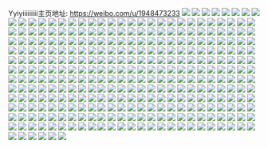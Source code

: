 Yyiyiiiiiiiii主页地址: https://weibo.com/u/1948473233 
![](https://wx4.sinaimg.cn/mw2000/74235791ly1h9bhwfth4kj22c034r4qq.jpg) 
![](https://wx4.sinaimg.cn/mw2000/74235791ly1h8t0ywe9qcj20u0140wla.jpg) 
![](https://wx4.sinaimg.cn/mw2000/74235791ly1h6s471d69vj20u0140tfx.jpg) 
![](https://wx4.sinaimg.cn/mw2000/74235791ly1h6s471pa7bj20u0140dit.jpg) 
![](https://wx4.sinaimg.cn/mw2000/74235791ly1h6s4727sq1j20u0140gsz.jpg) 
![](https://wx4.sinaimg.cn/mw2000/74235791ly1h6s472ma46j20u014010d.jpg) 
![](https://wx4.sinaimg.cn/mw2000/74235791ly1h6s4711b7jj20u0140764.jpg) 
![](https://wx4.sinaimg.cn/mw2000/74235791ly1h6s473vwcvj20u0140wkm.jpg) 
![](https://wx4.sinaimg.cn/mw2000/74235791ly1h6s4747d49j20u014079q.jpg) 
![](https://wx4.sinaimg.cn/mw2000/74235791ly1h62v5jyf5ij23402c07wi.jpg) 
![](https://wx4.sinaimg.cn/mw2000/74235791ly1h62v5gdwwij23402c0u0x.jpg) 
![](https://wx4.sinaimg.cn/mw2000/74235791ly1h62ve66mtmj23402c017n.jpg) 
![](https://wx4.sinaimg.cn/mw2000/74235791ly1h1xvl2t1qrj20zk0zkdq1.jpg) 
![](https://wx4.sinaimg.cn/mw2000/74235791ly1h1tyf8tq49j21uo11c7s9.jpg) 
![](https://wx4.sinaimg.cn/mw2000/74235791ly1h1tyfa0f2zj21uo11ch6e.jpg) 
![](https://wx4.sinaimg.cn/mw2000/74235791ly3h1tyd05l1uj216o1kwhdt.jpg) 
![](https://wx4.sinaimg.cn/mw2000/74235791ly3h1tyczw6zgj216o1kw4oe.jpg) 
![](https://wx4.sinaimg.cn/mw2000/74235791ly3h1tyczqyrsj216o1kw1kx.jpg) 
![](https://wx4.sinaimg.cn/mw2000/74235791ly3h1tyd37medj211c1dsqsz.jpg) 
![](https://wx4.sinaimg.cn/mw2000/74235791ly3h1tyd3cdxyj216o1kwqlf.jpg) 
![](https://wx4.sinaimg.cn/mw2000/74235791ly3h1tyd3t58mj216n1kwkfk.jpg) 
![](https://wx4.sinaimg.cn/mw2000/74235791ly3h1tyd514kuj211c1dstun.jpg) 
![](https://wx4.sinaimg.cn/mw2000/74235791ly1h1jouzrj62j22c03404qs.jpg) 
![](https://wx4.sinaimg.cn/mw2000/74235791ly1h1jpcs1swcj20uo10rn72.jpg) 
![](https://wx4.sinaimg.cn/mw2000/74235791ly1h1bv43pkstj22402tcac1.jpg) 
![](https://wx4.sinaimg.cn/mw2000/74235791ly1h1bv443196j22402tcgnn.jpg) 
![](https://wx4.sinaimg.cn/mw2000/74235791ly1h1aghgs63wj21ie20jnpd.jpg) 
![](https://wx4.sinaimg.cn/mw2000/74235791ly1h08i1dcmtij221h2pyx6p.jpg) 
![](https://wx4.sinaimg.cn/mw2000/74235791ly1h08i1bb60lj22dc35s1kz.jpg) 
![](https://wx4.sinaimg.cn/mw2000/74235791ly1h08i1h0o93j22dc35s1l0.jpg) 
![](https://wx4.sinaimg.cn/mw2000/74235791ly1h08i1lyi7bj235s2dchdx.jpg) 
![](https://wx4.sinaimg.cn/mw2000/74235791ly1h08i1pxsyhj22dc35su0z.jpg) 
![](https://wx4.sinaimg.cn/mw2000/74235791ly1h08i29nf6xj22dc35sqv7.jpg) 
![](https://wx4.sinaimg.cn/mw2000/74235791ly1h08i4yv8zwj22dc35skjo.jpg) 
![](https://wx4.sinaimg.cn/mw2000/74235791ly1h08i52c9x0j22dc35s7wi.jpg) 
![](https://wx4.sinaimg.cn/mw2000/74235791ly1h08i4uicu5j235s2dcx6p.jpg) 
![](https://wx4.sinaimg.cn/mw2000/74235791ly1gzk9204m1tj21o0280qv5.jpg) 
![](https://wx4.sinaimg.cn/mw2000/74235791ly1gzk91txt6yj21o0280x6p.jpg) 
![](https://wx4.sinaimg.cn/mw2000/74235791ly1gzk91utlzcj22bb332b2a.jpg) 
![](https://wx4.sinaimg.cn/mw2000/74235791ly1gzk91y3z54j21ss1ssx6p.jpg) 
![](https://wx4.sinaimg.cn/mw2000/74235791ly1gzk91vjr2tj22bb2bbnpd.jpg) 
![](https://wx4.sinaimg.cn/mw2000/74235791ly1gzk95nawaxj21o01o0kjl.jpg) 
![](https://wx4.sinaimg.cn/mw2000/74235791ly1gz8p95lnp5j21o01o0b29.jpg) 
![](https://wx4.sinaimg.cn/mw2000/74235791ly1gwewo15ypbj20v91vo4m1.jpg) 
![](https://wx4.sinaimg.cn/mw2000/74235791ly1gw81ry1itjj21o01o0e81.jpg) 
![](https://wx4.sinaimg.cn/mw2000/74235791ly1gw81sy2pibj20u00u0guz.jpg) 
![](https://wx4.sinaimg.cn/mw2000/74235791ly1gw81sxo6x7j20u00u0gve.jpg) 
![](https://wx4.sinaimg.cn/mw2000/0027RATDly1gv49bkdaqwj62ps1j0e8102.jpg) 
![](https://wx4.sinaimg.cn/mw2000/0027RATDly1gv49bpskotj63402c0u0x02.jpg) 
![](https://wx4.sinaimg.cn/mw2000/0027RATDly1gv49p681htj634022o4qq02.jpg) 
![](https://wx4.sinaimg.cn/mw2000/0027RATDly1guooevj1wbj63402c0u0y02.jpg) 
![](https://wx4.sinaimg.cn/mw2000/0027RATDly1guooeokcfxj62tc240jve02.jpg) 
![](https://wx4.sinaimg.cn/mw2000/0027RATDly1guooerash6j622m33wqv502.jpg) 
![](https://wx4.sinaimg.cn/mw2000/74235791ly1gul6uf6s8aj22402tcqv6.jpg) 
![](https://wx4.sinaimg.cn/mw2000/74235791ly1gul6ulirxrj22801o01ky.jpg) 
![](https://wx4.sinaimg.cn/mw2000/74235791ly1gt0dvr8j1aj235s2dckjm.jpg) 
![](https://wx4.sinaimg.cn/mw2000/74235791ly1gt0dvspqwwj22yo200hdu.jpg) 
![](https://wx4.sinaimg.cn/mw2000/74235791ly1gt0e0hb5iaj235s2dckjn.jpg) 
![](https://wx4.sinaimg.cn/mw2000/74235791ly1gt0dvu4twzj22002yohdv.jpg) 
![](https://wx4.sinaimg.cn/mw2000/74235791ly1gskeq9p33dj23402c0npd.jpg) 
![](https://wx4.sinaimg.cn/mw2000/74235791ly1gskeq7oqmvj23402c0kjl.jpg) 
![](https://wx4.sinaimg.cn/mw2000/74235791ly1gskeqak4bkj22ps1j0hcb.jpg) 
![](https://wx4.sinaimg.cn/mw2000/74235791ly1gskeqbxlt6j21jk0patgg.jpg) 
![](https://wx4.sinaimg.cn/mw2000/74235791ly1gskeqcqxm1j23402c07wh.jpg) 
![](https://wx4.sinaimg.cn/mw2000/74235791ly1gskeqdvc0dj23402c0b2a.jpg) 
![](https://wx4.sinaimg.cn/mw2000/74235791ly1gskeqfexq7j23402c0u0y.jpg) 
![](https://wx4.sinaimg.cn/mw2000/74235791ly1gskeqhaygrj23402c0npd.jpg) 
![](https://wx4.sinaimg.cn/mw2000/74235791ly1gskeqbk5x6j22801o0npd.jpg) 
![](https://wx4.sinaimg.cn/mw2000/74235791ly1gseg3yqtv2j23402c0npe.jpg) 
![](https://wx4.sinaimg.cn/mw2000/74235791ly1gseg5f5vqqj22ps1j01i1.jpg) 
![](https://wx4.sinaimg.cn/mw2000/74235791ly1gseg5rmue3j22ps1j0hdt.jpg) 
![](https://wx4.sinaimg.cn/mw2000/74235791ly1gseg6f3vrxj23402c01dn.jpg) 
![](https://wx4.sinaimg.cn/mw2000/74235791ly1gseg599wj9j235s2dce84.jpg) 
![](https://wx4.sinaimg.cn/mw2000/74235791ly1gseg6l7sbij22dc35sqv6.jpg) 
![](https://wx4.sinaimg.cn/mw2000/74235791ly1gri5whulfzj218z0u0dlo.jpg) 
![](https://wx4.sinaimg.cn/mw2000/74235791ly1gri5y6t8x2j22c02c0hab.jpg) 
![](https://wx4.sinaimg.cn/mw2000/74235791ly1gri5y9s886j22c02c04qp.jpg) 
![](https://wx4.sinaimg.cn/mw2000/74235791ly1gri5wgp7gbj22c02c01kx.jpg) 
![](https://wx4.sinaimg.cn/mw2000/74235791ly1graxrht6sbj22c02c0ni2.jpg) 
![](https://wx4.sinaimg.cn/mw2000/74235791ly1gr0rdhpwxmj21o01o0npd.jpg) 
![](https://wx4.sinaimg.cn/mw2000/74235791ly1gr0rdh2zmoj21o02807wh.jpg) 
![](https://wx4.sinaimg.cn/mw2000/74235791ly1gr0rdj1s67j22c02c0hdw.jpg) 
![](https://wx4.sinaimg.cn/mw2000/74235791ly1gr0rdjlssjj20fq0ikjtb.jpg) 
![](https://wx4.sinaimg.cn/mw2000/74235791ly1gqdjqx635sj21m71kf7wh.jpg) 
![](https://wx4.sinaimg.cn/mw2000/74235791ly1gqdjqyhim7j22c02c0b29.jpg) 
![](https://wx4.sinaimg.cn/mw2000/74235791ly1gqdjx99ogxj22c02c01kx.jpg) 
![](https://wx4.sinaimg.cn/mw2000/74235791ly1gqdjtt7ohfj21o01o0u0x.jpg) 
![](https://wx4.sinaimg.cn/mw2000/74235791ly1gqdk44scblj21o01o0hdt.jpg) 
![](https://wx4.sinaimg.cn/mw2000/74235791ly1gqdjwkxyo1j21k01k0tu2.jpg) 
![](https://wx4.sinaimg.cn/mw2000/74235791ly1gqdk1zucw5j22c0340x6p.jpg) 
![](https://wx4.sinaimg.cn/mw2000/74235791ly1gqdjtsdbxej22c02c0b2a.jpg) 
![](https://wx4.sinaimg.cn/mw2000/74235791ly1gqdjx7w25gj22c02c07wh.jpg) 
![](https://wx4.sinaimg.cn/mw2000/74235791ly1gq6qbu18hyj22c02c0npd.jpg) 
![](https://wx4.sinaimg.cn/mw2000/74235791ly1gpb5n4l794j22c02c0h71.jpg) 
![](https://wx4.sinaimg.cn/mw2000/74235791ly1goms871xtoj22c0340b29.jpg) 
![](https://wx4.sinaimg.cn/mw2000/74235791ly1gnzqvxf129j20k00k0abc.jpg) 
![](https://wx4.sinaimg.cn/mw2000/74235791ly1gnubu3ez2zj2240240hdt.jpg) 
![](https://wx4.sinaimg.cn/mw2000/74235791ly1gnm6wdnofvj216m16mh7d.jpg) 
![](https://wx4.sinaimg.cn/mw2000/74235791ly1gnm6wel8gyj21o01o0hdt.jpg) 
![](https://wx4.sinaimg.cn/mw2000/74235791ly1gnm6wd92pij20rs15ogy6.jpg) 
![](https://wx4.sinaimg.cn/mw2000/74235791ly1gnm72xhkrij20ku0kugon.jpg) 
![](https://wx4.sinaimg.cn/mw2000/74235791ly1gnm6wgku05j22c02c0qv6.jpg) 
![](https://wx4.sinaimg.cn/mw2000/74235791ly1gnm6wffwmsj21o0280e81.jpg) 
![](https://wx4.sinaimg.cn/mw2000/74235791ly1gnm6x39z5hj21o0280hdt.jpg) 
![](https://wx4.sinaimg.cn/mw2000/74235791ly1gnm71yu01uj22dc2dcnpd.jpg) 
![](https://wx4.sinaimg.cn/mw2000/74235791ly1gnbw51r9c7j20v91vokjm.jpg) 
![](https://wx4.sinaimg.cn/mw2000/74235791ly1gnbw5flk7zj23402c0hdu.jpg) 
![](https://wx4.sinaimg.cn/mw2000/74235791ly1gmvml38131j20u00u044s.jpg) 
![](https://wx4.sinaimg.cn/mw2000/74235791ly1gmt45vz4zvj22c02c04qr.jpg) 
![](https://wx4.sinaimg.cn/mw2000/74235791ly1gmhaeq8afyj20gr0mugx2.jpg) 
![](https://wx4.sinaimg.cn/mw2000/74235791gy1gluf8quhjuj22c03407wj.jpg) 
![](https://wx4.sinaimg.cn/mw2000/74235791gy1gluf8n33noj22c0340hdv.jpg) 
![](https://wx4.sinaimg.cn/mw2000/74235791gy1gluf9bxtyej22c03404qs.jpg) 
![](https://wx4.sinaimg.cn/mw2000/74235791gy1gluf9delxyj21hc0ush6f.jpg) 
![](https://wx4.sinaimg.cn/mw2000/74235791gy1glufb7sld1j22dc35skjo.jpg) 
![](https://wx4.sinaimg.cn/mw2000/74235791gy1glufb2bn6bj22ps1j0b2b.jpg) 
![](https://wx4.sinaimg.cn/mw2000/74235791gy1glufcztp3bj20v90hgn9a.jpg) 
![](https://wx4.sinaimg.cn/mw2000/74235791gy1glufe35pxpj20rs11ih70.jpg) 
![](https://wx4.sinaimg.cn/mw2000/74235791gy1glufgm45bpj21o02804qr.jpg) 
![](https://wx4.sinaimg.cn/mw2000/74235791gy1glti6bkw3ij23402c07wi.jpg) 
![](https://wx4.sinaimg.cn/mw2000/74235791gy1gloy3mv37qj235s2dck5u.jpg) 
![](https://wx4.sinaimg.cn/mw2000/74235791gy1gloy42taqfj218g0u010u.jpg) 
![](https://wx4.sinaimg.cn/mw2000/74235791gy1glmf270uevj22dc35su0y.jpg) 
![](https://wx4.sinaimg.cn/mw2000/74235791gy1glmf2bhj6aj23402c0u0y.jpg) 
![](https://wx4.sinaimg.cn/mw2000/74235791ly1gl7mrl4a4ej20sm0sm1kx.jpg) 
![](https://wx4.sinaimg.cn/mw2000/74235791ly1gl7mr8oltwj22c02c0npf.jpg) 
![](https://wx4.sinaimg.cn/mw2000/74235791ly1gkzotcvo03j20u00u0jyg.jpg) 
![](https://wx4.sinaimg.cn/mw2000/74235791ly1gkwzfy69u5j21o0280u0y.jpg) 
![](https://wx4.sinaimg.cn/mw2000/74235791ly1gkwzg2aptfj21o0280u0y.jpg) 
![](https://wx4.sinaimg.cn/mw2000/74235791ly1gkwzg0a8njj223p35sx6r.jpg) 
![](https://wx4.sinaimg.cn/mw2000/74235791ly1gkwzg3uiacj22801o0kjm.jpg) 
![](https://wx4.sinaimg.cn/mw2000/74235791ly1gkwzg85i9sj23402c0hdw.jpg) 
![](https://wx4.sinaimg.cn/mw2000/74235791ly1gkwzgc55nzj23402c01l0.jpg) 
![](https://wx4.sinaimg.cn/mw2000/74235791ly1gkd7yuf5u2j23402c0toy.jpg) 
![](https://wx4.sinaimg.cn/mw2000/74235791ly1gkbrw1jaiij20rs2kl1kx.jpg) 
![](https://wx4.sinaimg.cn/mw2000/74235791ly1gkbrw27dfxj20rs2klqnl.jpg) 
![](https://wx4.sinaimg.cn/mw2000/74235791ly1gkbrw1301pj20rs223tmk.jpg) 
![](https://wx4.sinaimg.cn/mw2000/74235791ly1gkbrw2ox5qj20rs2bc1kx.jpg) 
![](https://wx4.sinaimg.cn/mw2000/74235791ly1gkbtbr2d60j235s23ue81.jpg) 
![](https://wx4.sinaimg.cn/mw2000/74235791ly1gkbtbrpw50j235s23ue81.jpg) 
![](https://wx4.sinaimg.cn/mw2000/74235791ly1gkbs36pzh4j235s23uu0y.jpg) 
![](https://wx4.sinaimg.cn/mw2000/74235791ly1gkbrw6mojrj22dc35se82.jpg) 
![](https://wx4.sinaimg.cn/mw2000/74235791ly1gkbrwd7gh9j22dc35sb2a.jpg) 
![](https://wx4.sinaimg.cn/mw2000/74235791ly1gkbrweojeij22dc35skjm.jpg) 
![](https://wx4.sinaimg.cn/mw2000/74235791ly1gkbrwfj42vj22dc35sb2a.jpg) 
![](https://wx4.sinaimg.cn/mw2000/74235791ly1gkbrwh4h66j22dc35sqv6.jpg) 
![](https://wx4.sinaimg.cn/mw2000/74235791ly1gkbrwi0ptij22dc35sqv6.jpg) 
![](https://wx4.sinaimg.cn/mw2000/74235791ly1gkbrwj41szj22dc35s7wk.jpg) 
![](https://wx4.sinaimg.cn/mw2000/74235791ly1gkbrw9e64ij22dc35se84.jpg) 
![](https://wx4.sinaimg.cn/mw2000/74235791ly1gkbry4me8oj23402c01l2.jpg) 
![](https://wx4.sinaimg.cn/mw2000/74235791ly1gkbs34wu9uj20rs1jkwv6.jpg) 
![](https://wx4.sinaimg.cn/mw2000/74235791ly1gkbs35rztpj235s23ukjm.jpg) 
![](https://wx4.sinaimg.cn/mw2000/74235791ly1gk9tag0atmj20rs112tpt.jpg) 
![](https://wx4.sinaimg.cn/mw2000/74235791ly1gk9tan99c4j20rs13l7oa.jpg) 
![](https://wx4.sinaimg.cn/mw2000/74235791ly1gk9tauzp2ij20u0140k8n.jpg) 
![](https://wx4.sinaimg.cn/mw2000/74235791ly1gk9tayoqesj20rs15o1cv.jpg) 
![](https://wx4.sinaimg.cn/mw2000/74235791ly1gk9tb2aqyej20rs15owy7.jpg) 
![](https://wx4.sinaimg.cn/mw2000/74235791ly1gk9tb946etj22dc35shdt.jpg) 
![](https://wx4.sinaimg.cn/mw2000/74235791ly1gk9tbigmddj235s2dckjm.jpg) 
![](https://wx4.sinaimg.cn/mw2000/74235791ly1gk9tbqbhpij23402c0b29.jpg) 
![](https://wx4.sinaimg.cn/mw2000/74235791ly1gk9tbuof3rj223u35snpe.jpg) 
![](https://wx4.sinaimg.cn/mw2000/74235791ly1gk9tbx83dtj23402c04qp.jpg) 
![](https://wx4.sinaimg.cn/mw2000/74235791ly1gjvu6q22imj22c0340kjm.jpg) 
![](https://wx4.sinaimg.cn/mw2000/74235791ly1gjvu6yj8lej22c02c07wi.jpg) 
![](https://wx4.sinaimg.cn/mw2000/74235791ly1gjvu6cu7a9j22c02c0npe.jpg) 
![](https://wx4.sinaimg.cn/mw2000/74235791ly1gjvu6tfw15j21o01404qp.jpg) 
![](https://wx4.sinaimg.cn/mw2000/74235791ly1gjvu6zrszdj22c0340qv6.jpg) 
![](https://wx4.sinaimg.cn/mw2000/74235791ly1gjvu70xd1gj22c02c0x6p.jpg) 
![](https://wx4.sinaimg.cn/mw2000/74235791ly1gjj5x9nzpcj235s23u1ky.jpg) 
![](https://wx4.sinaimg.cn/mw2000/74235791ly1gjj5xbx9bcj235s23ux6p.jpg) 
![](https://wx4.sinaimg.cn/mw2000/74235791ly1gjj5xer16ej235s23ub2a.jpg) 
![](https://wx4.sinaimg.cn/mw2000/74235791ly1gikqd53588j23402c0b2b.jpg) 
![](https://wx4.sinaimg.cn/mw2000/74235791ly1ggvcsc8aa3j234022p4qq.jpg) 
![](https://wx4.sinaimg.cn/mw2000/74235791ly1ggvcsmpfnjj223v35se81.jpg) 
![](https://wx4.sinaimg.cn/mw2000/74235791ly1ggvcsq85yfj222o3404qq.jpg) 
![](https://wx4.sinaimg.cn/mw2000/74235791ly1ggvcsdzieij222p3401ky.jpg) 
![](https://wx4.sinaimg.cn/mw2000/74235791ly1ggvcsj6h71j223x35sqv5.jpg) 
![](https://wx4.sinaimg.cn/mw2000/74235791ly1ggvcveflslj222o3401kz.jpg) 
![](https://wx4.sinaimg.cn/mw2000/74235791ly1ggvcsobnzpj235s23ux6p.jpg) 
![](https://wx4.sinaimg.cn/mw2000/74235791ly1ggvcsl673rj234022n1ky.jpg) 
![](https://wx4.sinaimg.cn/mw2000/74235791ly1ggvcsqwootj20u0140n87.jpg) 
![](https://wx4.sinaimg.cn/mw2000/74235791ly1ggaahh59y2j22o0400x6r.jpg) 
![](https://wx4.sinaimg.cn/mw2000/74235791ly1gfd2j12q9kj21o01o04qp.jpg) 
![](https://wx4.sinaimg.cn/mw2000/74235791ly1gfd2iznicij21o01o04qp.jpg) 
![](https://wx4.sinaimg.cn/mw2000/74235791ly1gfd2j3bzhqj22801o0hdt.jpg) 
![](https://wx4.sinaimg.cn/mw2000/74235791ly1gfd2jd9frsj21o0280qv6.jpg) 
![](https://wx4.sinaimg.cn/mw2000/74235791ly1gf14vywhv2j223u35sqv5.jpg) 
![](https://wx4.sinaimg.cn/mw2000/74235791ly1gf14w0j0xlj223x35su0x.jpg) 
![](https://wx4.sinaimg.cn/mw2000/74235791ly1gf14vx26ffj223w35su0x.jpg) 
![](https://wx4.sinaimg.cn/mw2000/74235791ly1gf14w0xk7xj20u00u0djz.jpg) 
![](https://wx4.sinaimg.cn/mw2000/74235791ly1gdt48m7g16j23402c0qv7.jpg) 
![](https://wx4.sinaimg.cn/mw2000/74235791ly1gdt48povtyj22c02byx6p.jpg) 
![](https://wx4.sinaimg.cn/mw2000/74235791ly1gcxt2nb02qj21o01o0x6p.jpg) 
![](https://wx4.sinaimg.cn/mw2000/74235791ly1gcxt2q5kllj22c02c0qv5.jpg) 
![](https://wx4.sinaimg.cn/mw2000/74235791ly1gcxt2r7cjyj20v910ywnb.jpg) 
![](https://wx4.sinaimg.cn/mw2000/74235791ly1gcxt3zhxhkj20pl0phwk7.jpg) 
![](https://wx4.sinaimg.cn/mw2000/74235791ly1gcxt3yfqooj22c0340b2a.jpg) 
![](https://wx4.sinaimg.cn/mw2000/74235791ly1gcxt2rnwl2j20yi0yiadw.jpg) 
![](https://wx4.sinaimg.cn/mw2000/74235791ly1gchz87kgqrj21910u0guj.jpg) 
![](https://wx4.sinaimg.cn/mw2000/74235791ly1gb13pofi3yj234022phdu.jpg) 
![](https://wx4.sinaimg.cn/mw2000/74235791ly1gb13s8qg2fj223u35su0x.jpg) 
![](https://wx4.sinaimg.cn/mw2000/74235791ly1gb13tddw3dj223u35su0x.jpg) 
![](https://wx4.sinaimg.cn/mw2000/74235791ly1gb13pj73n8j235s23ux6p.jpg) 
![](https://wx4.sinaimg.cn/mw2000/74235791ly1gag4u39mhsj234022nx6q.jpg) 
![](https://wx4.sinaimg.cn/mw2000/74235791ly1g90bt9b9nuj23402c01l2.jpg) 
![](https://wx4.sinaimg.cn/mw2000/74235791ly1g591bfe6wzj20u00u010c.jpg) 
![](https://wx4.sinaimg.cn/mw2000/74235791ly1g591bdyojgj20u00u0k04.jpg) 
![](https://wx4.sinaimg.cn/mw2000/74235791ly1g591bfxm5cj20u00u0dqt.jpg) 
![](https://wx4.sinaimg.cn/mw2000/74235791ly1g591bgbxutj20u00u0agf.jpg) 
![](https://wx4.sinaimg.cn/mw2000/74235791ly1g4a3kwhcs5j223u35sx6p.jpg) 
![](https://wx4.sinaimg.cn/mw2000/74235791ly1g4a3wn613lj223u35s4qq.jpg) 
![](https://wx4.sinaimg.cn/mw2000/74235791ly1g3lnjhwun8j223u35s7wh.jpg) 
![](https://wx4.sinaimg.cn/mw2000/74235791ly1g3lnjode1fj223v35sb29.jpg) 
![](https://wx4.sinaimg.cn/mw2000/74235791ly1g3lnj2yw4gj223u35s7wh.jpg) 
![](https://wx4.sinaimg.cn/mw2000/74235791ly1g3lnj8urq9j220330bhdt.jpg) 
![](https://wx4.sinaimg.cn/mw2000/74235791ly1g3lnjdnidaj223x35s7wh.jpg) 
![](https://wx4.sinaimg.cn/mw2000/74235791ly1g3lnjv424tj223v35s7wh.jpg) 
![](https://wx4.sinaimg.cn/mw2000/74235791ly1g3fzrfq808j22c01r01ky.jpg) 
![](https://wx4.sinaimg.cn/mw2000/74235791ly1g3eoxx6eclj235s23u1kx.jpg) 
![](https://wx4.sinaimg.cn/mw2000/74235791ly1g3eoy0ui02j235s23s1kx.jpg) 
![](https://wx4.sinaimg.cn/mw2000/74235791ly1g3eoxxy8rqj235s23u1kx.jpg) 
![](https://wx4.sinaimg.cn/mw2000/74235791ly1g3eoxyolf0j223u35s7wh.jpg) 
![](https://wx4.sinaimg.cn/mw2000/74235791ly1g3ep18atntj24002o0hdv.jpg) 
![](https://wx4.sinaimg.cn/mw2000/74235791ly1g3eoxzblskj235s23u7wh.jpg) 
![](https://wx4.sinaimg.cn/mw2000/74235791ly1g3eoxwlm1mj223u35s1kx.jpg) 
![](https://wx4.sinaimg.cn/mw2000/74235791ly1g3eoxzsn6kj223u35snno.jpg) 
![](https://wx4.sinaimg.cn/mw2000/74235791ly1g3eoy0acjoj223u35s1kx.jpg) 
![](https://wx4.sinaimg.cn/mw2000/74235791ly1g3agj3yybsj22c0340qv5.jpg) 
![](https://wx4.sinaimg.cn/mw2000/74235791ly1g3agizk37wj22c0340u0x.jpg) 
![](https://wx4.sinaimg.cn/mw2000/74235791ly1g2dj5ypbhej22c02c0u0x.jpg) 
![](https://wx4.sinaimg.cn/mw2000/74235791ly1g2dj5tp46yj22c02c04qq.jpg) 
![](https://wx4.sinaimg.cn/mw2000/74235791ly1g2dj62cixnj22c02c0npe.jpg) 
![](https://wx4.sinaimg.cn/mw2000/74235791ly1g25ueys9xkj21m81m8kff.jpg) 
![](https://wx4.sinaimg.cn/mw2000/74235791ly1g25uep0wkyj21z41z4e81.jpg) 
![](https://wx4.sinaimg.cn/mw2000/74235791ly1g25uevpxszj227v27vb29.jpg) 
![](https://wx4.sinaimg.cn/mw2000/74235791ly1g25uf0ujfzj21o01o0nef.jpg) 
![](https://wx4.sinaimg.cn/mw2000/74235791ly1g25uejr8lyj21o01o0kb3.jpg) 
![](https://wx4.sinaimg.cn/mw2000/74235791ly1g25ufoaju0j22c02c0kjn.jpg) 
![](https://wx4.sinaimg.cn/mw2000/74235791ly1g25uhxidvkj22c02c0u0z.jpg) 
![](https://wx4.sinaimg.cn/mw2000/74235791ly1g25uhit049j22c02c07wk.jpg) 
![](https://wx4.sinaimg.cn/mw2000/74235791ly1g25ukulnyfj20u00u0e81.jpg) 
![](https://wx4.sinaimg.cn/mw2000/74235791ly1g0awt71xz3j222o340x6p.jpg) 
![](https://wx4.sinaimg.cn/mw2000/74235791ly1g0awtdnd5xj222o340qv5.jpg) 
![](https://wx4.sinaimg.cn/mw2000/74235791ly1g0awsvhqn2j222o3407wi.jpg) 
![](https://wx4.sinaimg.cn/mw2000/74235791ly1g0awsyp787j22hl1nq7qn.jpg) 
![](https://wx4.sinaimg.cn/mw2000/74235791ly1g0awtunt2tj22hl1nqke7.jpg) 
![](https://wx4.sinaimg.cn/mw2000/74235791ly1g0awtqx3k1j20xc4xshdt.jpg) 
![](https://wx4.sinaimg.cn/mw2000/74235791ly1fztggyr4umj22c02c0b29.jpg) 
![](https://wx4.sinaimg.cn/mw2000/74235791ly1fztggxdbnwj22c02c0hdv.jpg) 
![](https://wx4.sinaimg.cn/mw2000/74235791ly1fztgguiqsmj21o01o04nz.jpg) 
![](https://wx4.sinaimg.cn/mw2000/74235791ly1fztgh000rzj22c02c0kjl.jpg) 
![](https://wx4.sinaimg.cn/mw2000/74235791ly1fztgh1illcj22c02c0qv5.jpg) 
![](https://wx4.sinaimg.cn/mw2000/74235791ly1fztgh3ocgtj22c02c0b2a.jpg) 
![](https://wx4.sinaimg.cn/mw2000/74235791ly1fztgh7x6eyj22c02c0e84.jpg) 
![](https://wx4.sinaimg.cn/mw2000/74235791ly1fztghzaugfj22o02o0hdw.jpg) 
![](https://wx4.sinaimg.cn/mw2000/74235791ly1fztgu4vhf0j22c02c0x6p.jpg) 
![](https://wx4.sinaimg.cn/mw2000/74235791ly1fwxga649ilj21o01o0nki.jpg) 
![](https://wx4.sinaimg.cn/mw2000/74235791ly1fwacoet0noj21o0280e81.jpg) 
![](https://wx4.sinaimg.cn/mw2000/74235791ly1fwacoc8gfwj21nz207tze.jpg) 
![](https://wx4.sinaimg.cn/mw2000/74235791ly1fwacohz688j21o02801ky.jpg) 
![](https://wx4.sinaimg.cn/mw2000/74235791ly1fw7ztulz5gj21o01o04qp.jpg) 
![](https://wx4.sinaimg.cn/mw2000/74235791ly1fw7ztsil6vj22c02c0e82.jpg) 
![](https://wx4.sinaimg.cn/mw2000/74235791ly1fvxkjcyvi3j22ox2oxb29.jpg) 
![](https://wx4.sinaimg.cn/mw2000/74235791ly1fvxkjc0q5tj21yl1yl15v.jpg) 
![](https://wx4.sinaimg.cn/mw2000/74235791ly1fvqnye3kchj22c02c0x6q.jpg) 
![](https://wx4.sinaimg.cn/mw2000/74235791ly1fvkqbtvz2tj223u35s4qq.jpg) 
![](https://wx4.sinaimg.cn/mw2000/74235791ly1fvkqcibckcj223u35sx6p.jpg) 
![](https://wx4.sinaimg.cn/mw2000/74235791ly1fvkqdrrqv6j223u35snpd.jpg) 
![](https://wx4.sinaimg.cn/mw2000/74235791ly1fvkqdbtn77j223u35sb29.jpg) 
![](https://wx4.sinaimg.cn/mw2000/74235791ly1fvkqdpq0l4j235s23ux6q.jpg) 
![](https://wx4.sinaimg.cn/mw2000/74235791ly1fvkqd0pp2aj235s23uqv6.jpg) 
![](https://wx4.sinaimg.cn/mw2000/74235791ly1fv6yxs7aqaj21o01o0e81.jpg) 
![](https://wx4.sinaimg.cn/mw2000/74235791ly1fv6yxu2xdyj235s35snpe.jpg) 
![](https://wx4.sinaimg.cn/mw2000/74235791ly1fv6yxv910jj21o01o04qp.jpg) 
![](https://wx4.sinaimg.cn/mw2000/74235791ly1fv6yxvzuswj21o01o01kx.jpg) 
![](https://wx4.sinaimg.cn/mw2000/74235791ly1fv6z2owyq2j20u00u046l.jpg) 
![](https://wx4.sinaimg.cn/mw2000/74235791ly1fv6yzfmhbcj22c02c0npe.jpg) 
![](https://wx4.sinaimg.cn/mw2000/74235791ly1fv6yyijt40j22c02c0u0z.jpg) 
![](https://wx4.sinaimg.cn/mw2000/74235791ly1fv6yyli4gaj22c02c04qs.jpg) 
![](https://wx4.sinaimg.cn/mw2000/74235791ly1fv6yzget3sj21o01o01kx.jpg) 
![](https://wx4.sinaimg.cn/mw2000/74235791ly1fv3j1efh8mj211t0pd49t.jpg) 
![](https://wx4.sinaimg.cn/mw2000/74235791ly1fv3j2c1km5j20k00qowr7.jpg) 
![](https://wx4.sinaimg.cn/mw2000/74235791ly1fudq7eteu0j22c02c0e81.jpg) 
![](https://wx4.sinaimg.cn/mw2000/74235791ly1fudq7i3glgj21o01n5tze.jpg) 
![](https://wx4.sinaimg.cn/mw2000/74235791ly1fu9h13zzjtj228s283qv9.jpg) 
![](https://wx4.sinaimg.cn/mw2000/74235791ly1ftz6g073vsj22c02c0k3u.jpg) 
![](https://wx4.sinaimg.cn/mw2000/74235791ly1ftxhp5qn4oj2301247x6p.jpg) 
![](https://wx4.sinaimg.cn/mw2000/74235791ly1fsum6ihpp1j21hf1hf4dg.jpg) 
![](https://wx4.sinaimg.cn/mw2000/74235791ly1fsum6e6c7pj21hf1hf7jj.jpg) 
![](https://wx4.sinaimg.cn/mw2000/74235791ly1fsum6fdaqjj21hf1hf182.jpg) 
![](https://wx4.sinaimg.cn/mw2000/74235791ly1fsum6c0z9rj21hf1hfdts.jpg) 
![](https://wx4.sinaimg.cn/mw2000/74235791ly1fsum6d65roj21hf1hfk4a.jpg) 
![](https://wx4.sinaimg.cn/mw2000/74235791ly1fsum6ai20bj22c02c0e82.jpg) 
![](https://wx4.sinaimg.cn/mw2000/74235791ly1fs5xype7zdj22a22a2u0x.jpg) 
![](https://wx4.sinaimg.cn/mw2000/74235791ly1fs5xyxzjtej22c02c0npd.jpg) 
![](https://wx4.sinaimg.cn/mw2000/74235791ly1fs5xz5nt5hj22c02c0kjl.jpg) 
![](https://wx4.sinaimg.cn/mw2000/74235791ly1fs5xzegs1wj22c02c0qv5.jpg) 
![](https://wx4.sinaimg.cn/mw2000/74235791ly1fs5xzjwma2j22c02c07wh.jpg) 
![](https://wx4.sinaimg.cn/mw2000/74235791ly1fs5xzmct9fj20u00u0dqw.jpg) 
![](https://wx4.sinaimg.cn/mw2000/74235791ly1fs5xyid5w8j22p41u91kz.jpg) 
![](https://wx4.sinaimg.cn/mw2000/74235791ly1fs5xzu44dsj22p41u9u0y.jpg) 
![](https://wx4.sinaimg.cn/mw2000/74235791ly1fs5xzzw1fsj22p41u9qv6.jpg) 
![](https://wx4.sinaimg.cn/mw2000/74235791ly1frll8aad7rj22c02c0b2a.jpg) 
![](https://wx4.sinaimg.cn/mw2000/74235791ly1fr314ju5yvj22c0340hdv.jpg) 
![](https://wx4.sinaimg.cn/mw2000/74235791ly1fr314yqajjj22c02c04qp.jpg) 
![](https://wx4.sinaimg.cn/mw2000/74235791ly1fr314vu529j22c02c07wh.jpg) 
![](https://wx4.sinaimg.cn/mw2000/74235791ly1fr3151404fj22c02c04qp.jpg) 
![](https://wx4.sinaimg.cn/mw2000/74235791ly1fqyic1w6zhj20qo0qoq6e.jpg) 
![](https://wx4.sinaimg.cn/mw2000/74235791ly1fqns16jo2sj21sg1sg1kx.jpg) 
![](https://wx4.sinaimg.cn/mw2000/74235791ly1fqciabnohkj22re2ree81.jpg) 
![](https://wx4.sinaimg.cn/mw2000/74235791ly1fqciacwlxbj21sg1sg1kx.jpg) 
![](https://wx4.sinaimg.cn/mw2000/74235791ly1fqciaa8g2nj20rs1jku0y.jpg) 
![](https://wx4.sinaimg.cn/mw2000/74235791ly1fqciaeo0z8j20rs1jknpe.jpg) 
![](https://wx4.sinaimg.cn/mw2000/74235791ly1fpqpdur8zmj22c02c0b2c.jpg) 
